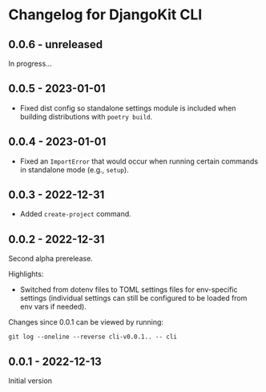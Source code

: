 # Changelog for DjangoKit CLI

## 0.0.6 - unreleased

In progress...

## 0.0.5 - 2023-01-01

- Fixed dist config so standalone settings module is included when
  building distributions with `poetry build`.

## 0.0.4 - 2023-01-01

- Fixed an `ImportError` that would occur when running certain commands
  in standalone mode (e.g., `setup`).

## 0.0.3 - 2022-12-31

- Added `create-project` command.

## 0.0.2 - 2022-12-31

Second alpha prerelease.

Highlights:

- Switched from dotenv files to TOML settings files for env-specific
  settings (individual settings can still be configured to be loaded
  from env vars if needed).

Changes since 0.0.1 can be viewed by running:

    git log --oneline --reverse cli-v0.0.1.. -- cli

## 0.0.1 - 2022-12-13

Initial version
